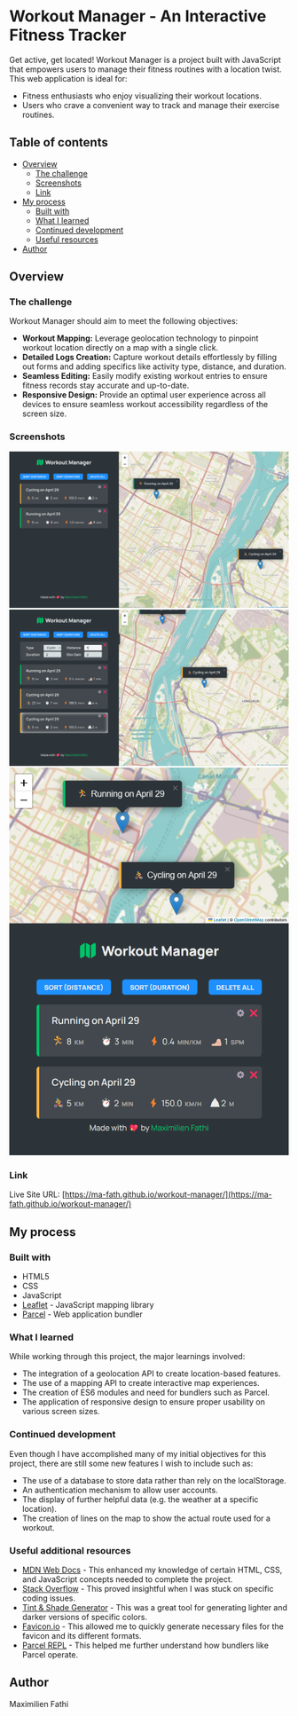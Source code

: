 # Workout Manager - An Interactive Fitness Tracker

Get active, get located! Workout Manager is a project built with JavaScript that empowers users to
manage their fitness routines with a location twist. This web application is ideal for:

- Fitness enthusiasts who enjoy visualizing their workout locations.
- Users who crave a convenient way to track and manage their exercise routines.

## Table of contents

- [Overview](#overview)
  - [The challenge](#the-challenge)
  - [Screenshots](#screenshots)
  - [Link](#link)
- [My process](#my-process)
  - [Built with](#built-with)
  - [What I learned](#what-i-learned)
  - [Continued development](#continued-development)
  - [Useful resources](#useful-resources)
- [Author](#author)

## Overview

### The challenge

Workout Manager should aim to meet the following objectives:

- **Workout Mapping:** Leverage geolocation technology to pinpoint workout location directly on a map with a
  single click.
- **Detailed Logs Creation:** Capture workout details effortlessly by filling out forms and adding specifics like
  activity type, distance, and duration.
- **Seamless Editing:** Easily modify existing workout entries to ensure fitness records stay accurate and
  up-to-date.
- **Responsive Design:** Provide an optimal user experience across all devices to ensure seamless workout accessibility regardless of the screen size.

### Screenshots

![Image of the main window](/public/images/README_main_window.png)
![Image of the workout edit mode](/public/images/README_workout_edit.png)
![Image of the app in mobile form](/public/images/README_responsive_design.png)

### Link

Live Site URL: [https://ma-fath.github.io/workout-manager/](https://ma-fath.github.io/workout-manager/)

## My process

### Built with

- HTML5
- CSS
- JavaScript
- [Leaflet](https://leafletjs.com/) - JavaScript mapping library
- [Parcel](https://parceljs.org/) - Web application bundler

### What I learned

While working through this project, the major learnings involved:

- The integration of a geolocation API to create location-based features.
- The use of a mapping API to create interactive map experiences.
- The creation of ES6 modules and need for bundlers such as Parcel.
- The application of responsive design to ensure proper usability on various screen sizes.

### Continued development

Even though I have accomplished many of my initial objectives for this
project, there are still some new features I wish to include such as:

- The use of a database to store data rather than rely on the localStorage.
- An authentication mechanism to allow user accounts.
- The display of further helpful data (e.g. the weather at a specific location).
- The creation of lines on the map to show the actual route used for a workout.

### Useful additional resources

- [MDN Web Docs](https://developer.mozilla.org/) - This enhanced my knowledge of certain HTML, CSS, and JavaScript concepts needed to complete the project.
- [Stack Overflow](http://stackoverflow.com/) - This proved insightful
  when I was stuck on specific coding issues.
- [Tint & Shade Generator](https://maketintsandshades.com/) - This was a
  great tool for generating lighter and darker versions of specific colors.
- [Favicon.io](https://favicon.io/) - This allowed me to quickly generate
  necessary files for the favicon and its different formats.
- [Parcel REPL](https://repl.parceljs.org/) - This helped me further understand how bundlers like Parcel operate.

## Author

Maximilien Fathi

